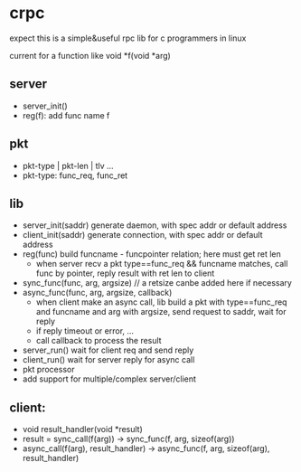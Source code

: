 # crpc   
expect this is a simple&amp;useful rpc lib for c programmers in linux   
   
current for a function like void *f(void *arg)   
## server
  - server_init()   
  - reg(f): add func name f   
## pkt  
  - pkt-type | pkt-len | tlv ...   
  - pkt-type: func_req, func_ret   
## lib 
  - server_init(saddr)	generate daemon, with spec addr or default address   
  - client_init(saddr) 	generate connection, with spec addr or default address   
  - reg(func) 	build  funcname - funcpointer relation; here must get ret len   
	  - when server recv a pkt type==func_req && funcname matches, call func by pointer, reply result with ret len to client   
  - sync_func(func, arg, argsize)	// a retsize canbe added here if necessary   
  - async_func(func, arg, argsize, callback)   
	  - when client make an async call, lib build a pkt with type==func_req and funcname and arg with argsize, send request to saddr, wait for reply   
	  - if reply timeout or error, ...   
	  - call callback to process the result   
  - server_run()	wait for client req and send reply   
  - client_run()	wait for server reply for async call   
  - pkt processor   
  - add support for multiple/complex server/client   
## client:   
  - void result_handler(void *result)   
  - result = sync_call(f(arg))	-> sync_func(f, arg, sizeof(arg))   
  - async_call(f(arg), result_handler)	-> async_func(f, arg, sizeof(arg), result_handler)   
